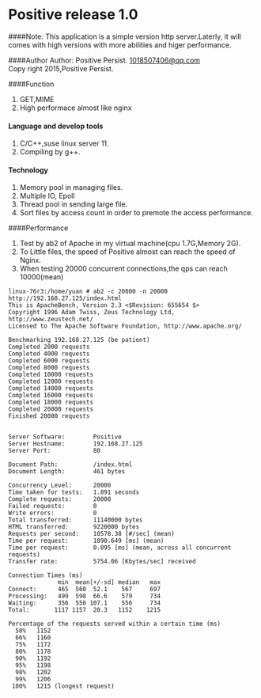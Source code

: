 Positive release 1.0
==
####Note: 
This application is a simple version http server.Laterly, it will comes with high versions with more abilities and higer performance.

####Author
Author: Positive Persist. 1018507406@qq.com<br>
Copy right 2015,Positive Persist.<br>

####Function
1. GET,MIME<br/>
2. High performace almost like nginx<br>

#### Language and develop tools
1. C/C++,suse linux server 11.<br/>
2. Compiling by g++.<br>

#### Technology
1. Memory pool in managing files.<br/>
2. Multiple IO, Epoll<br/>
3. Thread pool in sending large file.<br/>
4. Sort files by access count in order to premote the access performance.

####Performance
1. Test by ab2 of Apache in my virtual machine(cpu 1.7G,Memory 2G). <br>
2. To Little files, the speed of Positive almost can reach the speed of Nginx. <br>
3. When testing 20000 concurrent connections,the qps can reach 10000(mean)

```
linux-76r3:/home/yuan # ab2 -c 20000 -n 20000 http://192.168.27.125/index.html
This is ApacheBench, Version 2.3 <$Revision: 655654 $>
Copyright 1996 Adam Twiss, Zeus Technology Ltd, http://www.zeustech.net/
Licensed to The Apache Software Foundation, http://www.apache.org/

Benchmarking 192.168.27.125 (be patient)
Completed 2000 requests
Completed 4000 requests
Completed 6000 requests
Completed 8000 requests
Completed 10000 requests
Completed 12000 requests
Completed 14000 requests
Completed 16000 requests
Completed 18000 requests
Completed 20000 requests
Finished 20000 requests


Server Software:        Positive
Server Hostname:        192.168.27.125
Server Port:            80

Document Path:          /index.html
Document Length:        461 bytes

Concurrency Level:      20000
Time taken for tests:   1.891 seconds
Complete requests:      20000
Failed requests:        0
Write errors:           0
Total transferred:      11140000 bytes
HTML transferred:       9220000 bytes
Requests per second:    10578.38 [#/sec] (mean)
Time per request:       1890.649 [ms] (mean)
Time per request:       0.095 [ms] (mean, across all concurrent requests)
Transfer rate:          5754.06 [Kbytes/sec] received

Connection Times (ms)
              min  mean[+/-sd] median   max
Connect:      465  560  52.1    567     697
Processing:   499  598  66.6    579     734
Waiting:      356  550 107.1    556     734
Total:       1117 1157  20.3   1152    1215

Percentage of the requests served within a certain time (ms)
  50%   1152
  66%   1160
  75%   1172
  80%   1178
  90%   1192
  95%   1198
  98%   1202
  99%   1206
 100%   1215 (longest request)
```


